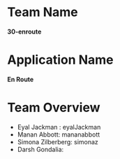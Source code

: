 # Team Name

**30-enroute**

# Application Name

**En Route**

# Team Overview
- Eyal Jackman : eyalJackman
- Manan Abbott: mananabbott
- Simona Zilberberg: simonaz
- Darsh Gondalia: 
